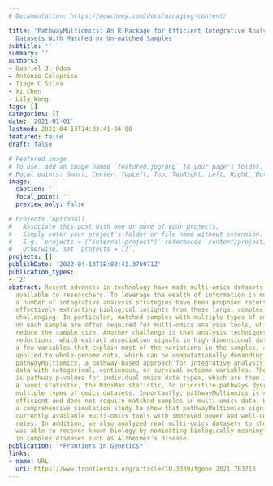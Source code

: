 ```yaml
---
# Documentation: https://wowchemy.com/docs/managing-content/

title: 'PathwayMultiomics: An R Package for Efficient Integrative Analysis of Multi-Omics
  Datasets With Matched or Un-matched Samples'
subtitle: ''
summary: ''
authors:
- Gabriel J. Odom
- Antonio Colaprico
- Tiago C Silva
- Xi Chen
- Lily Wang
tags: []
categories: []
date: '2021-01-01'
lastmod: 2022-04-13T14:03:41-04:00
featured: false
draft: false

# Featured image
# To use, add an image named `featured.jpg/png` to your page's folder.
# Focal points: Smart, Center, TopLeft, Top, TopRight, Left, Right, BottomLeft, Bottom, BottomRight.
image:
  caption: ''
  focal_point: ''
  preview_only: false

# Projects (optional).
#   Associate this post with one or more of your projects.
#   Simply enter your project's folder or file name without extension.
#   E.g. `projects = ["internal-project"]` references `content/project/deep-learning/index.md`.
#   Otherwise, set `projects = []`.
projects: []
publishDate: '2022-04-13T18:03:41.378971Z'
publication_types:
- '2'
abstract: Recent advances in technology have made multi-omics datasets increasingly
  available to researchers. To leverage the wealth of information in multi-omics data,
  a number of integrative analysis strategies have been proposed recently. However,
  effectively extracting biological insights from these large, complex datasets remains
  challenging. In particular, matched samples with multiple types of omics data measured
  on each sample are often required for multi-omics analysis tools, which can significantly
  reduce the sample size. Another challenge is that analysis techniques such as dimension
  reductions, which extract association signals in high dimensional datasets by estimating
  a few variables that explain most of the variations in the samples, are typically
  applied to whole-genome data, which can be computationally demanding. Here we present
  pathwayMultiomics, a pathway-based approach for integrative analysis of multi-omics
  data with categorical, continuous, or survival outcome variables. The input of pathwayMultiomics
  is pathway p-values for individual omics data types, which are then integrated using
  a novel statistic, the MiniMax statistic, to prioritize pathways dysregulated in
  multiple types of omics datasets. Importantly, pathwayMultiomics is computationally
  efficient and does not require matched samples in multi-omics data. We performed
  a comprehensive simulation study to show that pathwayMultiomics significantly outperformed
  currently available multi-omics tools with improved power and well-controlled false-positive
  rates. In addition, we also analyzed real multi-omics datasets to show that pathwayMultiomics
  was able to recover known biology by nominating biologically meaningful pathways
  in complex diseases such as Alzheimer’s disease.
publication: '*Frontiers in Genetics*'
links:
- name: URL
  url: https://www.frontiersin.org/article/10.3389/fgene.2021.783713
---
```

